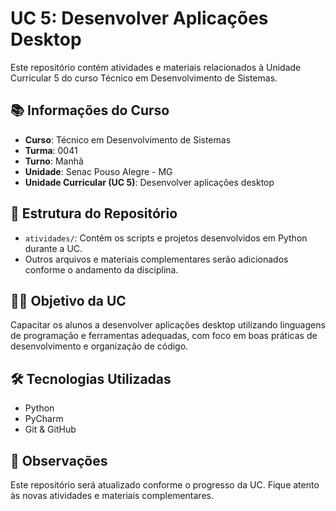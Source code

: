 # UC 5: Desenvolver Aplicações Desktop

Este repositório contém atividades e materiais relacionados à Unidade Curricular 5 do curso Técnico em Desenvolvimento de Sistemas.

## 📚 Informações do Curso

- **Curso**: Técnico em Desenvolvimento de Sistemas  
- **Turma**: 0041  
- **Turno**: Manhã  
- **Unidade**: Senac Pouso Alegre - MG  
- **Unidade Curricular (UC 5)**: Desenvolver aplicações desktop

## 📁 Estrutura do Repositório

- `atividades/`: Contém os scripts e projetos desenvolvidos em Python durante a UC.
- Outros arquivos e materiais complementares serão adicionados conforme o andamento da disciplina.

## 🧑‍🏫 Objetivo da UC

Capacitar os alunos a desenvolver aplicações desktop utilizando linguagens de programação e ferramentas adequadas, com foco em boas práticas de desenvolvimento e organização de código.

## 🛠️ Tecnologias Utilizadas

- Python
- PyCharm
- Git & GitHub

## 📌 Observações

Este repositório será atualizado conforme o progresso da UC. Fique atento às novas atividades e materiais complementares.
